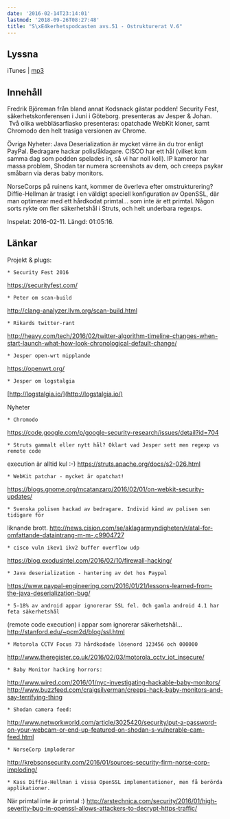 ```yaml
---
date: '2016-02-14T23:14:01'
lastmod: '2018-09-26T08:27:48'
title: "S\xE4kerhetspodcasten avs.51 - Ostrukturerat V.6"
---
```

## Lyssna

iTunes \| [mp3](http://traffic.libsyn.com/sakerhetspodcasten/Ostrukturerat_v6_2016.mp3) 

## Innehåll

Fredrik Björeman från bland annat Kodsnack gästar podden! Security Fest, säkerhetskonferensen
i Juni i Göteborg. presenteras av Jesper & Johan.  Två olika webbläsarfiasko presenteras:
opatchade WebKit kloner, samt Chromodo den helt trasiga versionen av Chrome.


Övriga Nyheter: Java Deserialization är mycket värre än du tror enligt PayPal. Bedragare
hackar polis/åklagare. CISCO har ett hål (vilket kom samma dag som podden spelades
in, så vi har noll koll). IP kameror har massa problem, Shodan tar numera screenshots
av dem, och creeps psykar småbarn via deras baby monitors.


NorseCorps på ruinens kant, kommer de överleva efter omstrukturering? Diffie-Hellman
är trasigt i en väldigt speciell konfiguration av OpenSSL, där man optimerar med
ett hårdkodat primtal… som inte är ett primtal. Någon sorts rykte om fler säkerhetshål
i Struts, och helt underbara regexps.


Inspelat: 2016-02-11. Längd: 01:05:16.

## Länkar

Projekt & plugs:


	* Security Fest 2016 
[https://securityfest.com/
](https://securityfest.com/) 

	* Peter om scan-build 
[http://clang-analyzer.llvm.org/scan-build.html
](http://clang-analyzer.llvm.org/scan-build.html)


	* Rikards twitter-rant 
[http://heavy.com/tech/2016/02/twitter-algorithm-timeline-changes-when-start-launch-what-how-look-chronological-default-change/
](http://heavy.com/tech/2016/02/twitter-algorithm-timeline-changes-when-start-launch-what-how-look-chronological-default-change/)


	* Jesper open-wrt mipplande 
[https://openwrt.org/
](https://openwrt.org/) 

	* Jesper om logstalgia 
[http://logstalgia.io/](http://logstalgia.io/) 




Nyheter


	* Chromodo 
[https://code.google.com/p/google-security-research/issues/detail?id=704
](https://code.google.com/p/google-security-research/issues/detail?id=704)


	* Struts gammalt eller nytt hål? Oklart vad Jesper sett men regexp vs remote code
execution är alltid kul :-) 
[https://struts.apache.org/docs/s2-026.html
](https://struts.apache.org/docs/s2-026.html)


	* WebKit patchar - mycket är opatchat! 
[https://blogs.gnome.org/mcatanzaro/2016/02/01/on-webkit-security-updates/
](https://blogs.gnome.org/mcatanzaro/2016/02/01/on-webkit-security-updates/)


	* Svenska polisen hackad av bedragare. Individ känd av polisen sen tidigare för
liknande brott. 
[http://news.cision.com/se/aklagarmyndigheten/r/atal-for-omfattande-dataintrang-m-m-,c9904727
](http://news.cision.com/se/aklagarmyndigheten/r/atal-for-omfattande-dataintrang-m-m-,c9904727)


	* cisco vuln ikev1 ikv2 buffer overflow udp 
[https://blog.exodusintel.com/2016/02/10/firewall-hacking/
](https://blog.exodusintel.com/2016/02/10/firewall-hacking/)


	* Java deserialization - hantering av det hos Paypal 
[https://www.paypal-engineering.com/2016/01/21/lessons-learned-from-the-java-deserialization-bug/
](https://www.paypal-engineering.com/2016/01/21/lessons-learned-from-the-java-deserialization-bug/)


	* 5-18% av android appar ignorerar SSL fel. Och gamla android 4.1 har feta säkerhetshål
(remote code execution) i appar som ignorerar säkerhetshål… 
[http://stanford.edu/~pcm2d/blog/ssl.html
](http://stanford.edu/~pcm2d/blog/ssl.html)


	* Motorola CCTV Focus 73 hårdkodade lösenord 123456 och 000000 
[http://www.theregister.co.uk/2016/02/03/motorola_cctv_iot_insecure/
](http://www.theregister.co.uk/2016/02/03/motorola_cctv_iot_insecure/)


	* Baby Monitor hacking horrors: 
[http://www.wired.com/2016/01/nyc-investigating-hackable-baby-monitors/
](http://www.wired.com/2016/01/nyc-investigating-hackable-baby-monitors/)
[http://www.buzzfeed.com/craigsilverman/creeps-hack-baby-monitors-and-say-terrifying-thing
](http://www.buzzfeed.com/craigsilverman/creeps-hack-baby-monitors-and-say-terrifying-thing)


	* Shodan camera feed: 
[http://www.networkworld.com/article/3025420/security/put-a-password-on-your-webcam-or-end-up-featured-on-shodan-s-vulnerable-cam-feed.html
](http://www.networkworld.com/article/3025420/security/put-a-password-on-your-webcam-or-end-up-featured-on-shodan-s-vulnerable-cam-feed.html)


	* NorseCorp imploderar 
[http://krebsonsecurity.com/2016/01/sources-security-firm-norse-corp-imploding/
](http://krebsonsecurity.com/2016/01/sources-security-firm-norse-corp-imploding/)


	* Kass Diffie-Hellman i vissa OpenSSL implementationer, men få berörda applikationer.
När primtal inte är primtal :) 
[http://arstechnica.com/security/2016/01/high-severity-bug-in-openssl-allows-attackers-to-decrypt-https-traffic/
](http://arstechnica.com/security/2016/01/high-severity-bug-in-openssl-allows-attackers-to-decrypt-https-traffic/)





